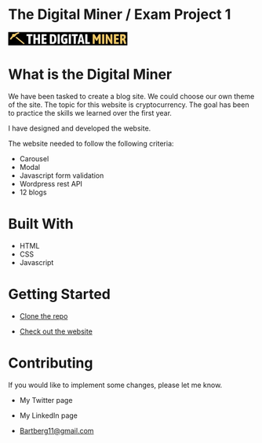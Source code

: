 # The Digital Miner / Exam Project 1
![Digital Miner Logo](Images/digitalminerlogo.jpg)

# What is the Digital Miner

We have been tasked to create a blog site. We could choose our own theme of the site. The topic for this website is cryptocurrency. The goal has been to practice the skills we learned over the first year. 

I have designed and developed the website. 

The website needed to follow the following criteria: 
* Carousel
* Modal
* Javascript form validation
* Wordpress rest API
* 12 blogs


# Built With
- HTML
- CSS
- Javascript

# Getting Started

* [Clone the repo](https://github.com/Noroff-FEU-Assignments/project-exam-1-Barvand/tree/main)

* [Check out the website](https://graceful-crepe-072f72.netlify.app/)


# Contributing

If you would like to implement some changes, please let me know.

* My Twitter page

* My LinkedIn page

* Bartberg11@gmail.com


